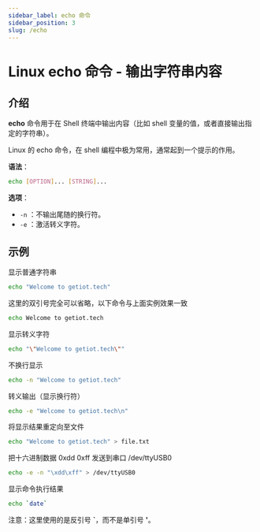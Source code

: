 ```yaml
---
sidebar_label: echo 命令
sidebar_position: 3
slug: /echo
---
```


# Linux echo 命令 - 输出字符串内容



## 介绍

**echo** 命令用于在 Shell 终端中输出内容（比如 shell 变量的值，或者直接输出指定的字符串）。

Linux 的 echo 命令，在 shell 编程中极为常用，通常起到一个提示的作用。

**语法**：

```bash
echo [OPTION]... [STRING]...
```

**选项**：

- `-n` ：不输出尾随的换行符。
- `-e` ：激活转义字符。



## 示例

显示普通字符串

```bash
echo "Welcome to getiot.tech"
```

这里的双引号完全可以省略，以下命令与上面实例效果一致

```bash
echo Welcome to getiot.tech
```

显示转义字符

```bash
echo "\"Welcome to getiot.tech\""
```

不换行显示

```bash
echo -n "Welcome to getiot.tech"
```

转义输出（显示换行符）

```bash
echo -e "Welcome to getiot.tech\n"
```

将显示结果重定向至文件

```bash
echo "Welcome to getiot.tech" > file.txt
```

把十六进制数据 0xdd 0xff 发送到串口 /dev/ttyUSB0

```bash
echo -e -n "\xdd\xff" > /dev/ttyUSB0
```

显示命令执行结果

```bash
echo `date`
```

注意：这里使用的是反引号 **`**，而不是单引号 **'**。


